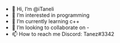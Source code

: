 - 👋 Hi, I’m @iTaneli
- 👀 I’m interested in programming
- 🌱 I’m currently learning c++
- 💞️ I’m looking to collaborate on -
- 📫 How to reach me Discord: Tanez#3342
